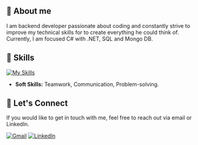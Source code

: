 ## 👤 About me

<p>    I am backend developer passionate about coding and constantly strive to improve my technical skills for to create everything he could think of. Currently, I am focused C# with .NET, SQL and Mongo DB.</p>


## 🌟 Skills

  [![My Skills](https://skillicons.dev/icons?i=cs,dotnet,net,Laravel,ts,mysql,mongodb)](https://skillicons.dev)
  
- **Soft Skills:** Teamwork, Communication, Problem-solving.

## 💬 Let's Connect

If you would like to get in touch with me, feel free to reach out via email or LinkedIn.

[![Gmail](https://img.shields.io/badge/-Gmail-D14836?style=flat-square&logo=gmail&logoColor=white)](jeremiaserba7894@gmail.com)
[![LinkedIn](https://img.shields.io/badge/-LinkedIn-0077B5?style=flat-square&logo=linkedin&logoColor=white&link=https://www.linkedin.com/in/jeremiaserba/)](https://www.linkedin.com/in/jeremiaserba/)

